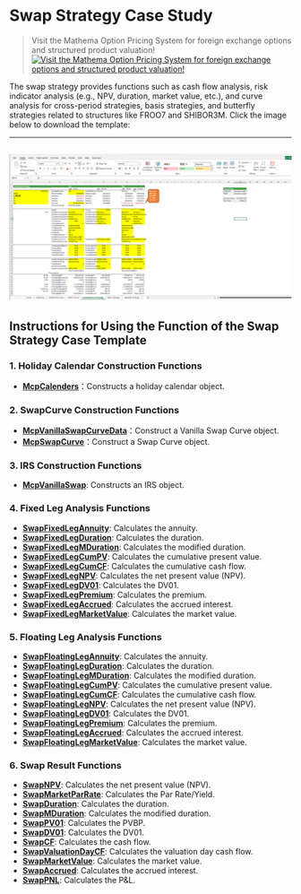 # **Swap Strategy Case Study**


> Visit the Mathema Option Pricing System for foreign exchange options and structured product valuation!
[![Visit the Mathema Option Pricing System for foreign exchange options and structured product valuation!](../pic/mathema.png)](https://fxo.mathema.com.cn)

The swap strategy provides functions such as cash flow analysis, risk indicator analysis (e.g., NPV, duration, market value, etc.), and curve analysis for cross-period strategies, basis strategies, and butterfly strategies related to structures like FROO7 and SHIBOR3M.
Click the image below to download the template:

---
[![MCP-TC25-Swap Strategy](./pic/tc25.png)](./MCP-TC25-SwapStrategy.xlsx)
---

## **Instructions for Using the Function of the Swap Strategy Case Template**

### **1. Holiday Calendar Construction Functions**
- **[McpCalenders](/latest/api/calendar.html#excel-mcpcalenders-ccy)**：Constructs a holiday calendar object.

### **2. SwapCurve Construction Functions**
- **[McpVanillaSwapCurveData](/latest/api/yieldcurve.html#excel-mcpvanillaswapcurvedata-args-data)**：Construct a Vanilla Swap Curve object.
- **[McpSwapCurve](/latest/api/yieldcurve.html#excel-mcpswapcurve-args1-args2-args3-args4-args5-fmt-vp)**：Construct a Swap Curve object.

### **3. IRS Construction Functions**
- **[McpVanillaSwap](/latest/api/vanillaswap.html#excel-mcpvanillaswap-args1-args2-args3-args4-args5-fmt-vp)**: Constructs an IRS object.

### **4. Fixed Leg Analysis Functions**
- **[SwapFixedLegAnnuity](/latest/api/vanillaswap.html#excel-swapfixedlegannuity-vanillaswap)**: Calculates the annuity.
- **[SwapFixedLegDuration](/latest/api/vanillaswap.html#excel-swapfixedlegduration-vanillaswap)**: Calculates the duration.
- **[SwapFixedLegMDuration](/latest/api/vanillaswap.html#excel-swapfixedlegmduration-vanillaswap)**: Calculates the modified duration.
- **[SwapFixedLegCumPV](/latest/api/vanillaswap.html#excel-swapfixedlegcumpv-vanillaswap)**: Calculates the cumulative present value.
- **[SwapFixedLegCumCF](/latest/api/vanillaswap.html#excel-swapfixedlegcumcf-vanillaswap)**: Calculates the cumulative cash flow.
- **[SwapFixedLegNPV](/latest/api/vanillaswap.html#excel-swapfixedlegnpv-vanillaswap)**: Calculates the net present value (NPV).
- **[SwapFixedLegDV01](/latest/api/vanillaswap.html#excel-swapfixedlegdv01-vanillaswap)**: Calculates the DV01.
- **[SwapFixedLegPremium](/latest/api/vanillaswap.html#excel-swapfixedlegpremium-vanillaswap)**: Calculates the premium.
- **[SwapFixedLegAccrued](/latest/api/vanillaswap.html#excel-swapfixedlegaccrued-vanillaswap)**: Calculates the accrued interest.
- **[SwapFixedLegMarketValue](/latest/api/vanillaswap.html#excel-swapfixedlegmarketvalue-vanillaswap)**: Calculates the market value.

### **5. Floating Leg Analysis Functions**
- **[SwapFloatingLegAnnuity](/latest/api/vanillaswap.html#excel-swapfloatinglegannuity-vanillaswap)**: Calculates the annuity.
- **[SwapFloatingLegDuration](/latest/api/vanillaswap.html#excel-swapfloatinglegduration-vanillaswap)**: Calculates the duration.
- **[SwapFloatingLegMDuration](/latest/api/vanillaswap.html#excel-swapfloatinglegmduration-vanillaswap)**: Calculates the modified duration.
- **[SwapFloatingLegCumPV](/latest/api/vanillaswap.html#excel-swapfloatinglegcumpv-vanillaswap)**: Calculates the cumulative present value.
- **[SwapFloatingLegCumCF](/latest/api/vanillaswap.html#excel-swapfloatinglegcumcf-vanillaswap)**: Calculates the cumulative cash flow.
- **[SwapFloatingLegNPV](/latest/api/vanillaswap.html#excel-swapfloatinglegnpv-vanillaswap)**: Calculates the net present value (NPV).
- **[SwapFloatingLegDV01](/latest/api/vanillaswap.html#excel-swapfloatinglegdv01-vanillaswap)**: Calculates the DV01.
- **[SwapFloatingLegPremium](/latest/api/vanillaswap.html#excel-swapfloatinglegpremium-vanillaswap)**: Calculates the premium.
- **[SwapFloatingLegAccrued](/latest/api/vanillaswap.html#excel-swapfloatinglegaccrued-vanillaswap)**: Calculates the accrued interest.
- **[SwapFloatingLegMarketValue](/latest/api/vanillaswap.html#excel-swapfloatinglegmarketvalue-vanillaswap)**: Calculates the market value.

### **6. Swap Result Functions**
- **[SwapNPV](/latest/api/vanillaswap.html#excel-swapnpv-vanillaswap)**: Calculates the net present value (NPV).
- **[SwapMarketParRate](/latest/api/vanillaswap.html#excel-swapmarketparrate-vanillaswap)**: Calculates the Par Rate/Yield.
- **[SwapDuration](/latest/api/vanillaswap.html#excel-swapduration-vanillaswap)**: Calculates the duration.
- **[SwapMDuration](/latest/api/vanillaswap.html#excel-swapmduration-vanillaswap)**: Calculates the modified duration.
- **[SwapPV01](/latest/api/vanillaswap.html#excel-swappv01-vanillaswap)**: Calculates the PVBP.
- **[SwapDV01](/latest/api/vanillaswap.html#excel-swapdv01-vanillaswap)**: Calculates the DV01.
- **[SwapCF](/latest/api/vanillaswap.html#excel-swapcf-vanillaswap)**: Calculates the cash flow.
- **[SwapValuationDayCF](/latest/api/vanillaswap.html#excel-swapvaluationdaycf-vanillaswap)**: Calculates the valuation day cash flow.
- **[SwapMarketValue](/latest/api/vanillaswap.html#excel-swapmarketvalue-vanillaswap)**: Calculates the market value.
- **[SwapAccrued](/latest/api/vanillaswap.html#excel-swapaccrued-vanillaswap)**: Calculates the accrued interest.
- **[SwapPNL](/latest/api/vanillaswap.html#excel-swappnl-vanillaswap-start-end)**: Calculates the P&L.


